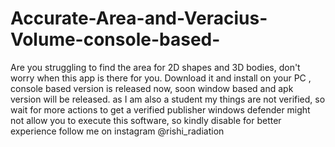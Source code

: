 # Accurate-Area-and-Veracius-Volume-console-based-
Are you struggling to find the area for 2D shapes and 3D bodies, don't worry when this app is there for you. Download it and install on your PC , console based version is released now, 
soon window based and apk version will be released. 
as I am also a student my things are not verified, so wait for more actions
to get a verified publisher
windows defender might not allow you to execute this software, so kindly disable for better experience
follow me on instagram @rishi_radiation
